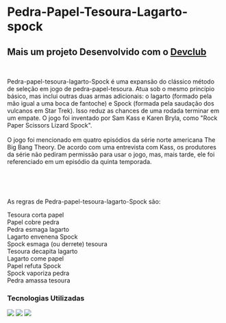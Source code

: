 <p><h1>Pedra-Papel-Tesoura-Lagarto-spock</h1>
<h2>Mais um projeto Desenvolvido com o <a href="https://rodolfomori.com.br/devclub">Devclub</a></h2>
<br>
<p>Pedra-papel-tesoura-lagarto-Spock é uma expansão do clássico método de seleção em jogo de pedra-papel-tesoura. Atua sob o mesmo princípio básico, mas inclui outras duas armas adicionais: o lagarto (formado pela mão igual a uma boca de fantoche) e Spock (formada pela saudação dos vulcanos em Star Trek). Isso reduz as chances de uma rodada terminar em um empate. O jogo foi inventado por Sam Kass e Karen Bryla, como "Rock Paper Scissors Lizard Spock".
  <br>
  <br>
O jogo foi mencionado em quatro episódios da série norte americana The Big Bang Theory. De acordo com uma entrevista com Kass, os produtores da série não pediram permissão para usar o jogo, mas, mais tarde, ele foi referenciado em um episódio da quinta temporada.</p>
<br></p>
<br>
<p>As regras de Pedra-papel-tesoura-lagarto-Spock são:

Tesoura corta papel <br>
Papel cobre pedra   <br>
Pedra esmaga lagarto  <br>
Lagarto envenena Spock  <br>
Spock esmaga (ou derrete) tesoura   <br>
Tesoura decapita lagarto  <br>
Lagarto come papel   <br>
Papel refuta Spock   <br>
Spock vaporiza pedra   <br>
Pedra amassa tesoura</p>
<h3>Tecnologias Utilizadas</h3>

<img src="https://img.shields.io/badge/CSS-239120?&style=for-the-badge&logo=css3&logoColor=white" />
<img src="https://img.shields.io/badge/HTML5-E34F26?style=for-the-badge&logo=html5&logoColor=white" />
<img src="https://img.shields.io/badge/JavaScript-F7DF1E?style=for-the-badge&logo=javascript&logoColor=black">
